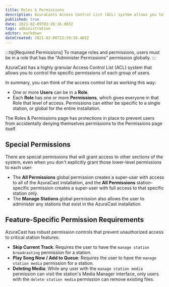 ```yaml
---
title: Roles & Permissions
description: AzuraCasts Access Control List (ACL) system allows you to control the specific permissions of each group of users
published: true
date: 2021-02-09T03:26:16.083Z
tags: administration
editor: markdown
dateCreated: 2021-02-06T22:59:10.465Z
---
```


:::tip[Required Permissions]
To manage roles and permissions, users must be in a role that has the "Administer Permissions" permission globally.
:::

AzuraCast has a highly granular Access Control List (ACL) system that allows you to control the specific permissions of each group of users.

In summary, you can think of the access control list as working this way:

- One or more **Users** can be in a **Role**.
- Each **Role** has one or more **Permissions**, which gives everyone in that Role that level of access. Permissions can either be specific to a single station, or global for the entire installation.

The Roles & Permissions page has protections in place to prevent users from accidentally denying themselves permissions to the Permissions page itself.

## Special Permissions

There are special permissions that will grant access to other sections of the system, even when you don't explicitly grant those lower-level permissions to each user:

- The **All Permissions** global permission creates a super-user with access to all of the AzuraCast installation, and the **All Permissions** station-specific permission creates a super-user with full access to that specific station only.
- The **Manage Stations** global permission also allows the user to administer any stations that exist in the AzuraCast installation.

## Feature-Specific Permission Requirements

AzuraCast has robust permission controls that prevent unauthorized access to critical station features:

- **Skip Current Track**: Requires the user to have the `manage station broadcasting` permission for a station.
- **Play Song Now / Add to Queue**: Requires the user to have the `manage station media` permission for a station.
- **Deleting Media**: While any user with the `manage station media` permission can visit the station's Media Manager interface, only users with the `delete station media` permission can remove existing files.
